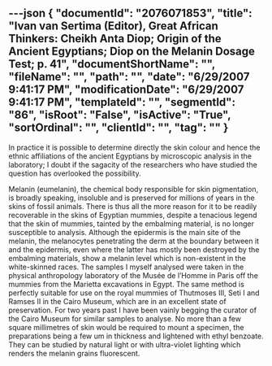 ---json
{
  "documentId": "2076071853",
  "title": "Ivan van Sertima (Editor), Great African Thinkers: Cheikh Anta Diop; Origin of the Ancient Egyptians; Diop on the Melanin Dosage Test; p. 41",
  "documentShortName": "",
  "fileName": "",
  "path": "",
  "date": "6/29/2007 9:41:17 PM",
  "modificationDate": "6/29/2007 9:41:17 PM",
  "templateId": "",
  "segmentId": "86",
  "isRoot": "False",
  "isActive": "True",
  "sortOrdinal": "",
  "clientId": "",
  "tag": ""
}
---

In practice it is possible to determine directly the skin colour and hence the ethnic affiliations of the ancient Egyptians by microscopic analysis in the laboratory; I doubt if the sagacity of the researchers who have studied the question has overlooked the possibility.

Melanin (eumelanin), the chemical body responsible for skin pigmentation, is broadly speaking, insoluble and is preserved for millions of years in the skins of fossil animals. There is thus all the more reason for it to be readily recoverable in the skins of Egyptian mummies, despite a tenacious legend that the skin of mummies, tainted by the embalming material, is no longer susceptible to analysis. Although the epidermis is the main site of the melanin, the melanocytes penetrating the derm at the boundary between it and the epidermis, even where the latter has mostly been destroyed by the embalming materials, show a melanin level which is non-existent in the white-skinned races. The samples I myself analysed were taken in the physical anthropology laboratory of the Musée de l’Homme in Paris off the mummies from the Marietta excavations in Egypt. The same method is perfectly suitable for use on the royal mummies of Thutmoses III, Seti I and Ramses II in the Cairo Museum, which are in an  excellent state of preservation. For two years past I have been vainly begging the curator of the Cairo Museum for similar samples to analyse. No more than a few square millimetres of skin would be required to mount a specimen, the preparations being a few um in thickness and lightened with ethyl benzoate. They can be studied by natural light or with ultra-violet lighting which renders the melanin grains fluorescent.

